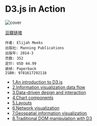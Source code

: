 # D3.js in Action
![cover](https://img3.doubanio.com/lpic/s27317765.jpg)

[豆瓣链接](https://book.douban.com/subject/25850033/)

    作者: Elijah Meeks
    出版社: Manning Publications
    出版年: 2014-3
    页数: 352
    定价: USD 44.99
    装帧: Paperback
    ISBN: 9781617292118

- [1.An introduction to D3.js][1]
- [2.Information visualization data flow][2]
- [3.Data-driven design and interaction][3]
- [4.Chart components][4]
- [5.Layouts][5]
- [6.Network visualization][6]
- [7.Geospatial information visualization][7]
- [8.Traditional DOM manipulation with D3][8]


[1]: d3js_in_action/d3js_in_action_ch1.md
[2]: d3js_in_action/d3js_in_action_ch2.md
[3]: d3js_in_action/d3js_in_action_ch3.md
[4]: d3js_in_action/d3js_in_action_ch4.md
[5]: d3js_in_action/d3js_in_action_ch5.md
[6]: d3js_in_action/d3js_in_action_ch6.md
[7]: d3js_in_action/d3js_in_action_ch7.md
[8]: d3js_in_action/d3js_in_action_ch8.md
[9]: d3js_in_action/d3js_in_action_ch9.md
[10]: d3js_in_action/d3js_in_action_ch10.md
[11]: d3js_in_action/d3js_in_action_ch11.md
[12]: d3js_in_action/d3js_in_action_ch12.md
